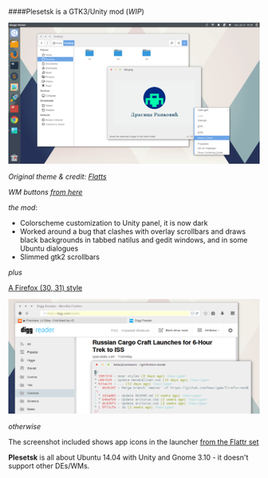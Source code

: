 ####Plesetsk is a GTK3/Unity mod (_WIP_)

![alt tag](https://raw.githubusercontent.com/baurigae/plesetsk/master/scrot.png)

_Original theme & credit: [Flatts](http://nale12.deviantart.com/#/art/Flatts-09022014-432924057?hf=1)_

_WM buttons [from here](http://vinceliuice.deviantart.com/#/art/Flattice-461445311?hf=1)_

_the mod_:

- Colorscheme customization to Unity panel, it is now dark
- Worked around a bug that clashes with overlay scrollbars and draws black backgrounds in tabbed natilus and gedit windows, and in some Ubuntu dialogues
- Slimmed gtk2 scrollbars 

_plus_

[A Firefox (30, 31) style](https://github.com/baurigae/firefox-mods/blob/master/polaris.css)

![alt tag](https://raw.githubusercontent.com/baurigae/firefox-mods/master/polaris.png)

_otherwise_

The screenshot included shows app icons in the launcher [from the Flattr set](https://github.com/NitruxSA/flattr-icons)


**Plesetsk** is all about Ubuntu 14.04 with Unity and Gnome 3.10 - it doesn't support other DEs/WMs. 
